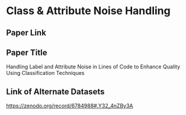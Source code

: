 # Class & Attribute Noise Handling

## Paper Link

## Paper Title
Handling Label and Attribute Noise in Lines of Code to Enhance Quality Using Classification Techniques

## Link of Alternate Datasets
https://zenodo.org/record/6784988#.Y32_4nZBy3A
